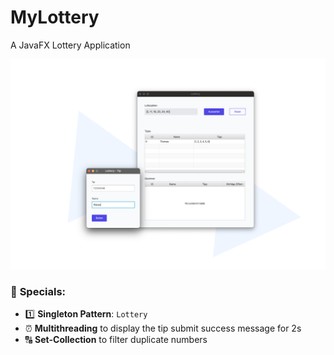 # MyLottery

A JavaFX Lottery Application

![Lottery Preview](./assets/Preview.png)


### 🎉 **Specials**:
* 1️⃣ **Singleton Pattern**: `Lottery` 
* ⏰ **Multithreading** to display the tip submit success message for 2s
* 🔠 **Set-Collection** to filter duplicate numbers
